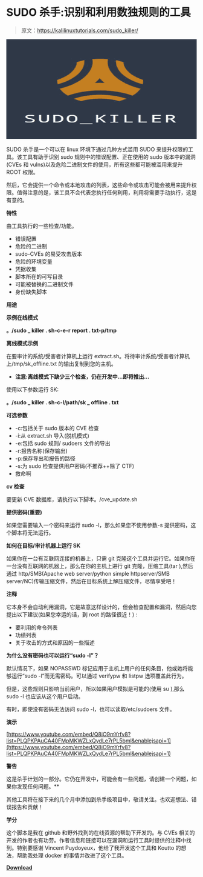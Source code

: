 # SUDO 杀手:识别和利用数独规则的工具

> 原文：<https://kalilinuxtutorials.com/sudo_killer/>

[![SUDO_KILLER : A Tool To Identify & Exploit Sudo Rules](img/c1eb537a629069218ac839e7c7427a4a.png "SUDO_KILLER : A Tool To Identify & Exploit Sudo Rules")](https://1.bp.blogspot.com/-gQoOSwQvLJQ/XlCgbnMinYI/AAAAAAAAFE4/asyqsWchLSEFO4ZddF75Dv4KksbiV-zYQCLcBGAsYHQ/s1600/SUDO_KILLER.png)

SUDO 杀手是一个可以在 linux 环境下通过几种方式滥用 SUDO 来提升权限的工具。该工具有助于识别 sudo 规则中的错误配置、正在使用的 sudo 版本中的漏洞(CVEs 和 vulns)以及危险二进制文件的使用，所有这些都可能被滥用来提升 ROOT 权限。

然后，它会提供一个命令或本地攻击的列表，这些命令或攻击可能会被用来提升权限。值得注意的是，该工具不会代表您执行任何利用，利用将需要手动执行，这是有意的。

**特性**

由工具执行的一些检查/功能。

*   错误配置
*   危险的二进制
*   sudo-CVEs 的易受攻击版本
*   危险的环境变量
*   凭据收集
*   脚本所在的可写目录
*   可能被替换的二进制文件
*   身份缺失脚本

**用途**

**示例在线模式**

**。/sudo _ killer . sh-c-e-r report . txt-p/tmp**

**离线模式示例**

在要审计的系统/受害者计算机上运行 extract.sh。将待审计系统/受害者计算机上/tmp/sk_offline.txt 的输出复制到您的主机。

*   **注意:离线模式下缺少三个检查，仍在开发中…即将推出…**

使用以下参数运行 SK:

**。/sudo _ killer . sh-c-I/path/sk _ offline . txt**

**可选参数**

*   -c:包括关于 sudo 版本的 CVE 检查
*   -i:从 extract.sh 导入(脱机模式)
*   -e:包括 sudo 规则/ sudoers 文件的导出
*   -r:报告名称(保存输出)
*   -p:保存导出和报告的路径
*   -s:为 sudo 检查提供用户密码(不推荐++除了 CTF)
*   救命啊

**cv 检查**

要更新 CVE 数据库，请执行以下脚本。/cve_update.sh

**提供密码(重要)**

如果您需要输入一个密码来运行 sudo -l，那么如果您不使用参数-s 提供密码，这个脚本将无法运行。

**如何在目标/审计机器上运行 SK**

如果你在一台有互联网连接的机器上，只需 git 克隆这个工具并运行它。如果你在一台没有互联网的机器上，那么在你的主机上进行 git 克隆，压缩工具(tar ),然后通过 http/SMB(Apache web server/python simple httpserver/SMB server/NC)传输压缩文件，然后在目标系统上解压缩文件，尽情享受吧！

**注释**

它本身不会自动利用漏洞，它是故意这样设计的，但会检查配置和漏洞，然后向您提出以下建议(如果您幸运的话，到 root 的路径很近！) :

*   要利用的命令列表
*   功绩列表
*   关于攻击的方式和原因的一些描述

**为什么没有密码也可以运行“sudo -l”？**

默认情况下，如果 NOPASSWD 标记应用于主机上用户的任何条目，他或她将能够运行“sudo -l”而无需密码。可以通过 verifypw 和 listpw 选项覆盖此行为。

但是，这些规则只影响当前用户，所以如果用户模拟是可能的(使用 su ),那么 sudo -l 也应该从这个用户启动。

有时，即使没有密码无法访问 sudo -l，也可以读取/etc/sudoers 文件。

**演示**

[https://www.youtube.com/embed/Q8iO9mYrfv8?list=PLQPKPAuCA40FMpMKWZLxQydLe7rPL5bml&enablejsapi=1](https://www.youtube.com/embed/Q8iO9mYrfv8?list=PLQPKPAuCA40FMpMKWZLxQydLe7rPL5bml&enablejsapi=1)

**警告**

这是杀手计划的一部分。它仍在开发中，可能会有一些问题，请创建一个问题，如果你发现任何问题。**

其他工具将在接下来的几个月中添加到杀手级项目中，敬请关注。也欢迎想法、错误报告和贡献！

**学分**

这个脚本是我在 github 和野外找到的在线资源的帮助下开发的。与 CVEs 相关的开发的作者也有功劳。作者信息和链接可以在漏洞和运行工具时提供的注释中找到。特别要感谢 Vincent Puydoyeux，他给了我开发这个工具和 Koutto 的想法，帮助我处理 docker 的事情并改进了这个工具。

[**Download**](https://github.com/TH3xACE/SUDO_KILLER)